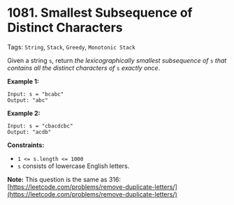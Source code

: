 # 1081. Smallest Subsequence of Distinct Characters

Tags: `String`, `Stack`, `Greedy`, `Monotonic Stack`

Given a string `s`, return _the lexicographically smallest subsequence of_ `s` _that contains all the distinct characters of_ `s` _exactly once_.

**Example 1:**

```
Input: s = "bcabc"
Output: "abc"
```

**Example 2:**

```
Input: s = "cbacdcbc"
Output: "acdb"
```

**Constraints:**

*   `1 <= s.length <= 1000`
*   `s` consists of lowercase English letters.

**Note:** This question is the same as 316: [https://leetcode.com/problems/remove-duplicate-letters/](https://leetcode.com/problems/remove-duplicate-letters/)
